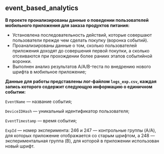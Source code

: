 ## event_based_analytics

**В проекте пронализированы данные о поведении пользователей мобильного приложения для заказа продуктов питания:**

- Установлена последовательность действий, которые совершают пользователи прежде чем сделать покупку (воронка событий). 
- Проанализированы данные о том, сколько пользователей приложения доходят до совершения первой покупки, а сколько отсеиваются при прохождении более раниих этапов событийной воронки.
- Выполнен анализ результатов A/A/B-теста по внедрению нового шрифта в мобильное приложение;

**Данные для работы представлены лог-файлом `logs_exp.csv`, каждая запись которого содержит следующую информацию о единичном событии:**

`EventName` — название события;

`DeviceIDHash` — уникальный идентификатор пользователя;

`EventTimestamp` — время события;

`ExpId` — номер эксперимента: 246 и 247 — контрольные группы (A/A), для которых приложение отображается со старым шрифтом, а 248 — экспериментальная группа (B), для которой в приложении использован новый шрифт.

